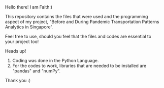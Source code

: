 Hello there! I am Faith:) 

This repository contains the files that were used and the programming aspect of my project, "Before and During Pandemic Transportation Patterns Analytics in Singapore". 

Feel free to use, should you feel that the files and codes are essential to your project too! 

Heads up! 
1. Coding was done in the Python Language. 
2. For the codes to work, libraries that are needed to be installed are "pandas" and "numPy".

Thank you :)
